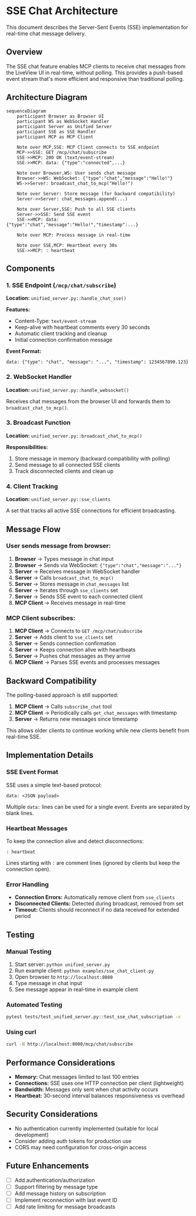 # SSE Chat Architecture

This document describes the Server-Sent Events (SSE) implementation for real-time chat message delivery.

## Overview

The SSE chat feature enables MCP clients to receive chat messages from the LiveView UI in real-time, without polling. This provides a push-based event stream that's more efficient and responsive than traditional polling.

## Architecture Diagram

```mermaid
sequenceDiagram
    participant Browser as Browser UI
    participant WS as WebSocket Handler
    participant Server as Unified Server
    participant SSE as SSE Handler
    participant MCP as MCP Client
    
    Note over MCP,SSE: MCP Client connects to SSE endpoint
    MCP->>SSE: GET /mcp/chat/subscribe
    SSE->>MCP: 200 OK (text/event-stream)
    SSE->>MCP: data: {"type":"connected",...}
    
    Note over Browser,WS: User sends chat message
    Browser->>WS: WebSocket: {"type":"chat","message":"Hello!"}
    WS->>Server: broadcast_chat_to_mcp("Hello!")
    
    Note over Server: Store message (for backward compatibility)
    Server->>Server: chat_messages.append(...)
    
    Note over Server,SSE: Push to all SSE clients
    Server->>SSE: Send SSE event
    SSE->>MCP: data: {"type":"chat","message":"Hello!","timestamp":...}
    
    Note over MCP: Process message in real-time
    
    Note over SSE,MCP: Heartbeat every 30s
    SSE->>MCP: : heartbeat
```

## Components

### 1. SSE Endpoint (`/mcp/chat/subscribe`)

**Location:** `unified_server.py::handle_chat_sse()`

**Features:**
- Content-Type: `text/event-stream`
- Keep-alive with heartbeat comments every 30 seconds
- Automatic client tracking and cleanup
- Initial connection confirmation message

**Event Format:**
```
data: {"type": "chat", "message": "...", "timestamp": 1234567890.123}

```

### 2. WebSocket Handler

**Location:** `unified_server.py::handle_websocket()`

Receives chat messages from the browser UI and forwards them to `broadcast_chat_to_mcp()`.

### 3. Broadcast Function

**Location:** `unified_server.py::broadcast_chat_to_mcp()`

**Responsibilities:**
1. Store message in memory (backward compatibility with polling)
2. Send message to all connected SSE clients
3. Track disconnected clients and clean up

### 4. Client Tracking

**Location:** `unified_server.py::sse_clients`

A set that tracks all active SSE connections for efficient broadcasting.

## Message Flow

### User sends message from browser:

1. **Browser** → Types message in chat input
2. **Browser** → Sends via WebSocket: `{"type":"chat","message":"..."}`
3. **Server** → Receives message in WebSocket handler
4. **Server** → Calls `broadcast_chat_to_mcp()`
5. **Server** → Stores message in `chat_messages` list
6. **Server** → Iterates through `sse_clients` set
7. **Server** → Sends SSE event to each connected client
8. **MCP Client** → Receives message in real-time

### MCP Client subscribes:

1. **MCP Client** → Connects to `GET /mcp/chat/subscribe`
2. **Server** → Adds client to `sse_clients` set
3. **Server** → Sends connection confirmation
4. **Server** → Keeps connection alive with heartbeats
5. **Server** → Pushes chat messages as they arrive
6. **MCP Client** → Parses SSE events and processes messages

## Backward Compatibility

The polling-based approach is still supported:

1. **MCP Client** → Calls `subscribe_chat` tool
2. **MCP Client** → Periodically calls `get_chat_messages` with timestamp
3. **Server** → Returns new messages since timestamp

This allows older clients to continue working while new clients benefit from real-time SSE.

## Implementation Details

### SSE Event Format

SSE uses a simple text-based protocol:

```
data: <JSON payload>

```

Multiple `data:` lines can be used for a single event. Events are separated by blank lines.

### Heartbeat Messages

To keep the connection alive and detect disconnections:

```
: heartbeat

```

Lines starting with `:` are comment lines (ignored by clients but keep the connection open).

### Error Handling

- **Connection Errors:** Automatically remove client from `sse_clients`
- **Disconnected Clients:** Detected during broadcast, removed from set
- **Timeout:** Clients should reconnect if no data received for extended period

## Testing

### Manual Testing

1. Start server: `python unified_server.py`
2. Run example client: `python examples/sse_chat_client.py`
3. Open browser to `http://localhost:8080`
4. Type message in chat input
5. See message appear in real-time in example client

### Automated Testing

```bash
pytest tests/test_unified_server.py::test_sse_chat_subscription -v
```

### Using curl

```bash
curl -N http://localhost:8080/mcp/chat/subscribe
```

## Performance Considerations

- **Memory:** Chat messages limited to last 100 entries
- **Connections:** SSE uses one HTTP connection per client (lightweight)
- **Bandwidth:** Messages only sent when chat activity occurs
- **Heartbeat:** 30-second interval balances responsiveness vs overhead

## Security Considerations

- No authentication currently implemented (suitable for local development)
- Consider adding auth tokens for production use
- CORS may need configuration for cross-origin access

## Future Enhancements

- [ ] Add authentication/authorization
- [ ] Support filtering by message type
- [ ] Add message history on subscription
- [ ] Implement reconnection with last event ID
- [ ] Add rate limiting for message broadcasts
